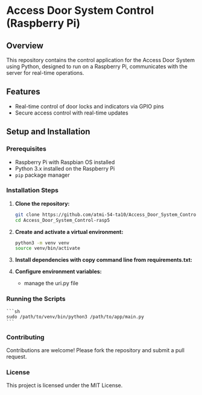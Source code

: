 # Access Door System Control (Raspberry Pi)

## Overview
This repository contains the control application for the Access Door System using Python, designed to run on a Raspberry Pi, communicates with the server for real-time operations.

## Features
- Real-time control of door locks and indicators via GPIO pins
- Secure access control with real-time updates

## Setup and Installation

### Prerequisites
- Raspberry Pi with Raspbian OS installed
- Python 3.x installed on the Raspberry Pi
- `pip` package manager

### Installation Steps

1. **Clone the repository:**
    ```sh
    git clone https://github.com/atmi-54-ta10/Access_Door_System_Control-rasp5.git
    cd Access_Door_System_Control-rasp5
    ```

2. **Create and activate a virtual environment:**
    ```sh
    python3 -m venv venv
    source venv/bin/activate
    ```

3. **Install dependencies with copy command line from requirements.txt:**

4. **Configure environment variables:**
    - manage the uri.py file

### Running the Scripts
    ```sh
    sudo /path/to/venv/bin/python3 /path/to/app/main.py
    ```

### Contributing
Contributions are welcome! Please fork the repository and submit a pull request.

### License
This project is licensed under the MIT License.
